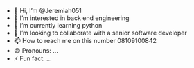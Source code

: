 - 👋 Hi, I’m @Jeremiah051
- 👀 I’m interested in back end engineering
- 🌱 I’m currently learning python
- 💞️ I’m looking to collaborate with a senior software developer
- 📫 How to reach me  on this number 08109100842
- 😄 Pronouns: ...
- ⚡ Fun fact: ...

<!---
Jeremiah051/Jeremiah051 is a ✨ special ✨ repository because its `README.md` (this file) appears on your GitHub profile.
You can click the Preview link to take a look at your changes.
--->
